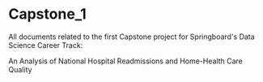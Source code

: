 # Capstone_1
All documents related to the first Capstone project for Springboard's Data Science Career Track:

An Analysis of National Hospital Readmissions and Home-Health Care Quality
